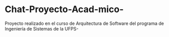 # Chat-Proyecto-Acad-mico-
Proyecto realizado en el curso de Arquitectura de Software del programa de Ingeniería de Sistemas de la UFPS-
